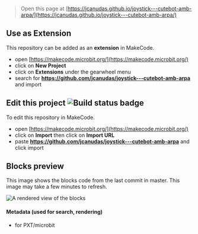 
> Open this page at [https://jcanudas.github.io/joystick---cutebot-amb-arpa/](https://jcanudas.github.io/joystick---cutebot-amb-arpa/)

## Use as Extension

This repository can be added as an **extension** in MakeCode.

* open [https://makecode.microbit.org/](https://makecode.microbit.org/)
* click on **New Project**
* click on **Extensions** under the gearwheel menu
* search for **https://github.com/jcanudas/joystick---cutebot-amb-arpa** and import

## Edit this project ![Build status badge](https://github.com/jcanudas/joystick---cutebot-amb-arpa/workflows/MakeCode/badge.svg)

To edit this repository in MakeCode.

* open [https://makecode.microbit.org/](https://makecode.microbit.org/)
* click on **Import** then click on **Import URL**
* paste **https://github.com/jcanudas/joystick---cutebot-amb-arpa** and click import

## Blocks preview

This image shows the blocks code from the last commit in master.
This image may take a few minutes to refresh.

![A rendered view of the blocks](https://github.com/jcanudas/joystick---cutebot-amb-arpa/raw/master/.github/makecode/blocks.png)

#### Metadata (used for search, rendering)

* for PXT/microbit
<script src="https://makecode.com/gh-pages-embed.js"></script><script>makeCodeRender("{{ site.makecode.home_url }}", "{{ site.github.owner_name }}/{{ site.github.repository_name }}");</script>

